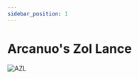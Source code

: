 ```yaml
---
sidebar_position: 1
---
```


# Arcanuo's Zol Lance

![AZL](https://vwiki.valorserver.com/api/item/picture/arcanuo's%20zol%20lance)

